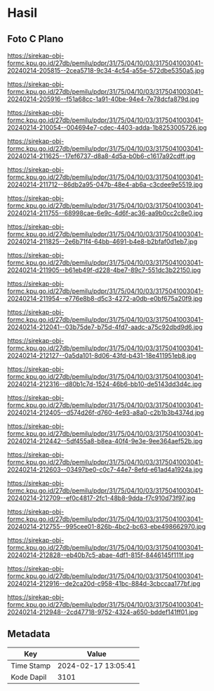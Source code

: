 # Hasil

## Foto C Plano

https://sirekap-obj-formc.kpu.go.id/27db/pemilu/pdpr/31/75/04/10/03/3175041003041-20240214-205815--2cea5718-9c34-4c54-a55e-572dbe5350a5.jpg

https://sirekap-obj-formc.kpu.go.id/27db/pemilu/pdpr/31/75/04/10/03/3175041003041-20240214-205916--f51a68cc-1a91-40be-94e4-7e78dcfa879d.jpg

https://sirekap-obj-formc.kpu.go.id/27db/pemilu/pdpr/31/75/04/10/03/3175041003041-20240214-210054--004694e7-cdec-4403-adda-1b8253005726.jpg

https://sirekap-obj-formc.kpu.go.id/27db/pemilu/pdpr/31/75/04/10/03/3175041003041-20240214-211625--17ef6737-d8a8-4d5a-b0b6-c1617a92cdff.jpg

https://sirekap-obj-formc.kpu.go.id/27db/pemilu/pdpr/31/75/04/10/03/3175041003041-20240214-211712--86db2a95-047b-48e4-ab6a-c3cdee9e5519.jpg

https://sirekap-obj-formc.kpu.go.id/27db/pemilu/pdpr/31/75/04/10/03/3175041003041-20240214-211755--68998cae-6e9c-4d6f-ac36-aa9b0cc2c8e0.jpg

https://sirekap-obj-formc.kpu.go.id/27db/pemilu/pdpr/31/75/04/10/03/3175041003041-20240214-211825--2e6b71f4-64bb-4691-b4e8-b2bfaf0d1eb7.jpg

https://sirekap-obj-formc.kpu.go.id/27db/pemilu/pdpr/31/75/04/10/03/3175041003041-20240214-211905--b61eb49f-d228-4be7-89c7-551dc3b22150.jpg

https://sirekap-obj-formc.kpu.go.id/27db/pemilu/pdpr/31/75/04/10/03/3175041003041-20240214-211954--e776e8b8-d5c3-4272-a0db-e0bf675a20f9.jpg

https://sirekap-obj-formc.kpu.go.id/27db/pemilu/pdpr/31/75/04/10/03/3175041003041-20240214-212041--03b75de7-b75d-4fd7-aadc-a75c92dbd9d6.jpg

https://sirekap-obj-formc.kpu.go.id/27db/pemilu/pdpr/31/75/04/10/03/3175041003041-20240214-212127--0a5da101-8d06-43fd-b431-18e411951eb8.jpg

https://sirekap-obj-formc.kpu.go.id/27db/pemilu/pdpr/31/75/04/10/03/3175041003041-20240214-212316--d80b1c7d-1524-46b6-bb10-de5143dd3d4c.jpg

https://sirekap-obj-formc.kpu.go.id/27db/pemilu/pdpr/31/75/04/10/03/3175041003041-20240214-212405--d574d26f-d760-4e93-a8a0-c2b1b3b4374d.jpg

https://sirekap-obj-formc.kpu.go.id/27db/pemilu/pdpr/31/75/04/10/03/3175041003041-20240214-212442--5df455a8-b8ea-40f4-9e3e-9ee364aef52b.jpg

https://sirekap-obj-formc.kpu.go.id/27db/pemilu/pdpr/31/75/04/10/03/3175041003041-20240214-212603--03497be0-c0c7-44e7-8efd-e61ad4a1924a.jpg

https://sirekap-obj-formc.kpu.go.id/27db/pemilu/pdpr/31/75/04/10/03/3175041003041-20240214-212709--ef0c4817-2fc1-48b8-9dda-f7c910d73f97.jpg

https://sirekap-obj-formc.kpu.go.id/27db/pemilu/pdpr/31/75/04/10/03/3175041003041-20240214-212755--995cee01-826b-4bc2-bc63-ebe498662970.jpg

https://sirekap-obj-formc.kpu.go.id/27db/pemilu/pdpr/31/75/04/10/03/3175041003041-20240214-212828--eb40b7c5-abae-4df1-815f-8446145f111f.jpg

https://sirekap-obj-formc.kpu.go.id/27db/pemilu/pdpr/31/75/04/10/03/3175041003041-20240214-212916--de2ca20d-c958-41bc-884d-3cbccaa177bf.jpg

https://sirekap-obj-formc.kpu.go.id/27db/pemilu/pdpr/31/75/04/10/03/3175041003041-20240214-212948--2cd47718-9752-4324-a650-bddef141ff01.jpg


## Metadata

| Key        | Value               |
| ---------- | ------------------- |
| Time Stamp | 2024-02-17 13:05:41 |
| Kode Dapil | 3101                |



